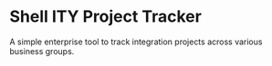 # Shell ITY Project Tracker

A simple enterprise tool to track integration projects across various business groups.
